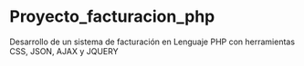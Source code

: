 # Proyecto_facturacion_php
Desarrollo de un sistema de facturación en Lenguaje PHP con herramientas CSS, JSON, AJAX y JQUERY
